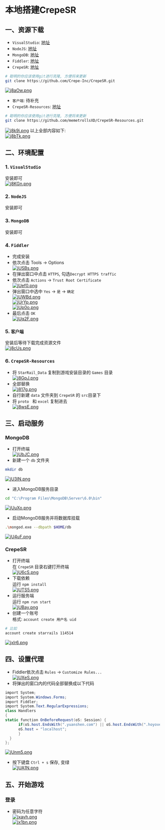# 本地搭建CrepeSR
## 一、资源下载
- `VisualStudio`: [地址](https://visualstudio.microsoft.com/zh-hans/thank-you-downloading-visual-studio/?sku=Community&channel=Release&version=VS2022&source=VSLandingPage&cid=2030&passive=false)  
- `NodeJS`: [地址](https://nodejs.org/dist/v16.16.0/node-v16.16.0-x64.msi)  
- `MongoDB`: [地址](https://fastdl.mongodb.org/windows/mongodb-windows-x86_64-6.0.0-signed.msi)  
- `Fiddler`: [地址](https://telerik-fiddler.s3.amazonaws.com/fiddler/FiddlerSetup.exe)  
- `CrepeSR`: [地址](https://github.com/Crepe-Inc/CrepeSR)  
```bash
# 聪明的你应该使用git进行克隆, 方便将来更新
git clone https://github.com/Crepe-Inc/CrepeSR.git
```  
[![j8aOw.png](https://s1.328888.xyz/2022/08/04/j8aOw.png)](https://imgloc.com/i/j8aOw)  
- `客户端`: 待补充  
- `CrepeSR-Resources`: [地址](https://github.com/memetrollsXD/CrepeSR-Resources)  
```bash
# 聪明的你应该使用git进行克隆, 方便将来更新
git clone https://github.com/memetrollsXD/CrepeSR-Resources.git
```  
[![j8k9i.png](https://s1.328888.xyz/2022/08/04/j8k9i.png)](https://imgloc.com/i/j8k9i)
以上全部内容如下:  
[![j8bTk.png](https://s1.328888.xyz/2022/08/04/j8bTk.png)](https://imgloc.com/i/j8bTk)
## 二、环境配置
### 1. `VisualStudio`
安装即可  
[![j8KGn.png](https://s1.328888.xyz/2022/08/04/j8KGn.png)](https://imgloc.com/i/j8KGn)
### 2. `NodeJS`
安装即可
### 3. `MongoDB`
安装即可
### 4. `Fiddler`
- 完成安装  
- 依次点击 Tools -> Options  
[![jUSBs.png](https://s1.328888.xyz/2022/08/04/jUSBs.png)](https://imgloc.com/i/jUSBs)  
- 在弹出窗口中点击 `HTTPS`, 勾选`Decrypt HTTPS traffic`  
- 依次点击 `Actions` -> `Trust Root Certificate`  
[![jUef0.png](https://s1.328888.xyz/2022/08/04/jUef0.png)](https://imgloc.com/i/jUef0)  
- 弹出窗口中选中 `Yes` -> `是` -> `确定`  
[![jUWBd.png](https://s1.328888.xyz/2022/08/04/jUWBd.png)](https://imgloc.com/i/jUWBd)  
[![jUrYp.png](https://s1.328888.xyz/2022/08/04/jUrYp.png)](https://imgloc.com/i/jUrYp)  
[![jUp0o.png](https://s1.328888.xyz/2022/08/04/jUp0o.png)](https://imgloc.com/i/jUp0o)  
- 最后点击 `OK`  
[![jUq2F.png](https://s1.328888.xyz/2022/08/04/jUq2F.png)](https://imgloc.com/i/jUq2F)  
### 5. `客户端`
安装后等待下载完成资源文件  
[![j8cUs.png](https://s1.328888.xyz/2022/08/04/j8cUs.png)](https://imgloc.com/i/j8cUs)
### 6. `CrepeSR-Resources`
- 将 `StarRail_Data` 复制到游戏安装目录的 `Games` 目录  
[![j8GpJ.png](https://s1.328888.xyz/2022/08/04/j8GpJ.png)](https://imgloc.com/i/j8GpJ)  
- 全部替换  
[![j817g.png](https://s1.328888.xyz/2022/08/04/j817g.png)](https://imgloc.com/i/j817g)  
- 自行新建 `data` 文件夹到 `CrepeSR` 的 `src`目录下
- 将 `proto ` 和 `excel` 复制进去  
[![j8wsE.png](https://s1.328888.xyz/2022/08/04/j8wsE.png)](https://imgloc.com/i/j8wsE)
## 三、启动服务
### MongoDB
- 打开终端  
[![jUbJC.png](https://s1.328888.xyz/2022/08/04/jUbJC.png)](https://imgloc.com/i/jUbJC)  
- 新建一个 `db` 文件夹
```bash
mkdir db
```  
[![jU3lN.png](https://s1.328888.xyz/2022/08/04/jU3lN.png)](https://imgloc.com/i/jU3lN)  
- 进入MongoDB服务目录
```bash
cd "C:\Program Files\MongoDB\Server\6.0\bin"
```  
[![jUuXo.png](https://s1.328888.xyz/2022/08/04/jUuXo.png)](https://imgloc.com/i/jUuXo)  
- 启动MongoDB服务并将数据库挂载
```bash
.\mongod.exe --dbpath $HOME/db
```  
[![jU4uF.png](https://s1.328888.xyz/2022/08/04/jU4uF.png)](https://imgloc.com/i/jU4uF)  
### CrepeSR
- 打开终端  
在 `CrepeSR` 目录右键打开终端  
[![jU6cS.png](https://s1.328888.xyz/2022/08/04/jU6cS.png)](https://imgloc.com/i/jU6cS)  
- 下载依赖  
运行 `npm install`  
[![jUTS5.png](https://s1.328888.xyz/2022/08/04/jUTS5.png)](https://imgloc.com/i/jUTS5)  
- 运行服务端  
运行 `npm run start`  
[![jUBay.png](https://s1.328888.xyz/2022/08/04/jUBay.png)](https://imgloc.com/i/jUBay)  
- 创建一个账号  
格式: `account create 用户名 uid`  
```bash
# 比如
account create starrails 114514
```  
[![jxlr6.png](https://s1.328888.xyz/2022/08/04/jxlr6.png)](https://imgloc.com/i/jxlr6)  
## 四、设置代理
- Fiddler依次点击 `Rules` -> `Customize Rules...`  
[![jUXeS.png](https://s1.328888.xyz/2022/08/04/jUXeS.png)](https://imgloc.com/i/jUXeS)  
- 将弹出的窗口内的代码全部替换成以下代码  
```cs
import System;
import System.Windows.Forms;
import Fiddler;
import System.Text.RegularExpressions;
class Handlers
{
static function OnBeforeRequest(oS: Session) {
      if(oS.host.EndsWith(".yuanshen.com") || oS.host.EndsWith(".hoyoverse.com") || oS.host.EndsWith(".mihoyo.com") || oS.host.EndsWith(".starrails.com")) {
      oS.host = "localhost";
      }
  }
};
```  
[![jUnm5.png](https://s1.328888.xyz/2022/08/04/jUnm5.png)](https://imgloc.com/i/jUnm5)  
- 按下键盘 `Ctrl + s` 保存, 变绿  
[![jUA1N.png](https://s1.328888.xyz/2022/08/04/jUA1N.png)](https://imgloc.com/i/jUA1N)  
## 五、开始游戏
### 登录
- 密码为任意字符  
[![jxavh.png](https://s1.328888.xyz/2022/08/04/jxavh.png)](https://imgloc.com/i/jxavh)  
[![jx1bn.png](https://s1.328888.xyz/2022/08/04/jx1bn.png)](https://imgloc.com/i/jx1bn)